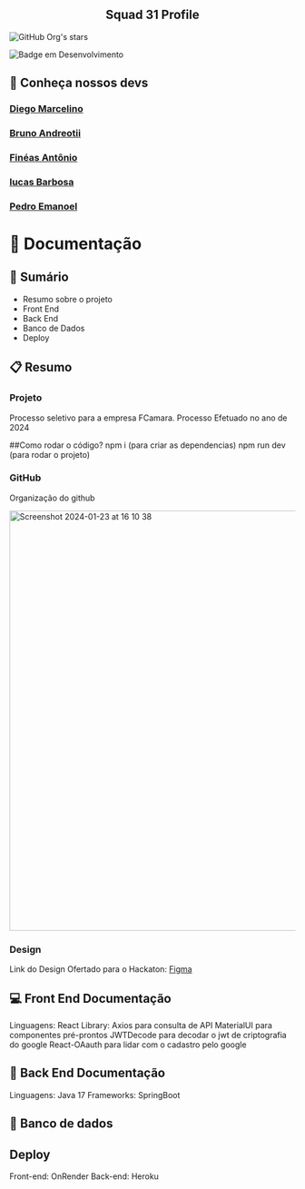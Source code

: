 <p align="center">
    <h2 align="center"> Squad 31 Profile </h2> 
</p>

![GitHub Org's stars](https://img.shields.io/github/stars/Squad-31-Hackathon)

![Badge em Desenvolvimento](http://img.shields.io/static/v1?label=STATUS&message=EM%20DESENVOLVIMENTO&color=GREEN&style=for-the-badge)

## 👋 Conheça nossos devs
[<h3>Diego Marcelino</h3>](https://github.com/dmarcelino1989)
[<h3>Bruno Andreotii</h3>](https://github.com/lucasbrbs)
[<h3>Finéas Antônio</h3>](https://github.com/lucasbrbs)
[<h3>lucas Barbosa</h3>](https://github.com/lucasbrbs)
[<h3>Pedro Emanoel</h3>](ttps://github.com/Pedro-E-S-R)

# 📁 Documentação 

## :newspaper: Sumário
 - Resumo sobre o projeto
 - Front End 
 - Back End
 - Banco de Dados
 - Deploy

## :clipboard: Resumo

### Projeto
Processo seletivo para a empresa FCamara.
Processo Efetuado no ano de 2024

##Como rodar o código?
npm i  (para criar as dependencias)
npm run dev (para rodar o projeto)

### GitHub
Organização do github

<img width="740" alt="Screenshot 2024-01-23 at 16 10 38" src="https://github.com/Squad-31-Hackathon/.github/assets/47783422/3bced019-2a89-4ec9-9d6f-83dfa1def494">

    
### Design
Link do Design Ofertado para o Hackaton: <a href="https://www.freecodecamp.org/">Figma</a>
 

## :computer: Front End Documentação
Linguagens: React
Library: Axios para consulta de API
        MaterialUI para componentes pré-prontos
        JWTDecode para decodar o jwt de criptografia do google
        React-OAauth para lidar com o cadastro pelo google

## :page_facing_up: Back End Documentação
Linguagens: Java 17
Frameworks: SpringBoot

## :floppy_disk: Banco de dados

## Deploy
Front-end: OnRender
Back-end: Heroku

